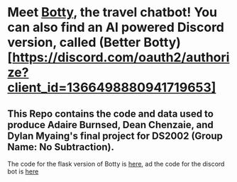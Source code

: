 # Meet [Botty](http://34.67.243.124:5000), the travel chatbot! You can also find an AI powered Discord version, called (Better Botty)[https://discord.com/oauth2/authorize?client_id=1366498880941719653]
## This Repo contains the code and data used to produce Adaire Burnsed, Dean Chenzaie, and Dylan Myaing's final project for DS2002 (Group Name: No Subtraction). 
The code for the flask version of Botty is [here](https://github.com/deancuva/Final_Data_Project/blob/f6d5fff64d6074c9f31114db568815f1f6246e54/FinalProjectFlaslk/myapp/app.py), ad the code for the discord bot is [here](https://github.com/deancuva/Final_Data_Project/blob/f6d5fff64d6074c9f31114db568815f1f6246e54/FinalProjectFlaslk/myapp/botty.py)
